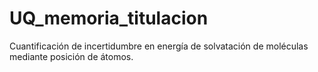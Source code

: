# UQ_memoria_titulacion
Cuantificación de incertidumbre en energía de solvatación de moléculas mediante posición de átomos. 
